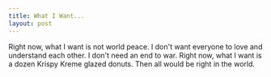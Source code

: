 ```yaml
---
title: What I Want...
layout: post
---
```

Right now, what I want is not world peace. I don't want everyone to love and understand
each other. I don't need an end to war. Right now, what I want is a dozen Krispy Kreme
glazed donuts. Then all would be right in the world.